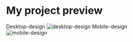 # My project preview
 Desktop-design
![desktop-design](https://github.com/user-attachments/assets/d2e1f422-faa2-41b2-b9c1-496f686f4dc0)
Mobile-design<br>
![mobile-design](https://github.com/user-attachments/assets/74194286-59ef-4885-9d4a-8940ddefcf09)
